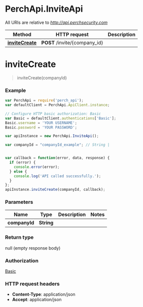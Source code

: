 # PerchApi.InviteApi

All URIs are relative to *http://api.perchsecurity.com*

Method | HTTP request | Description
------------- | ------------- | -------------
[**inviteCreate**](InviteApi.md#inviteCreate) | **POST** /invite/{company_id} | 


<a name="inviteCreate"></a>
# **inviteCreate**
> inviteCreate(companyId)





### Example
```javascript
var PerchApi = require('perch_api');
var defaultClient = PerchApi.ApiClient.instance;

// Configure HTTP basic authorization: Basic
var Basic = defaultClient.authentications['Basic'];
Basic.username = 'YOUR USERNAME';
Basic.password = 'YOUR PASSWORD';

var apiInstance = new PerchApi.InviteApi();

var companyId = "companyId_example"; // String | 


var callback = function(error, data, response) {
  if (error) {
    console.error(error);
  } else {
    console.log('API called successfully.');
  }
};
apiInstance.inviteCreate(companyId, callback);
```

### Parameters

Name | Type | Description  | Notes
------------- | ------------- | ------------- | -------------
 **companyId** | **String**|  | 

### Return type

null (empty response body)

### Authorization

[Basic](../README.md#Basic)

### HTTP request headers

 - **Content-Type**: application/json
 - **Accept**: application/json

